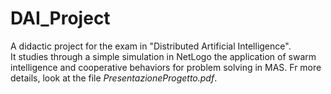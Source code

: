 # DAI_Project

A didactic project for the exam in "Distributed Artificial Intelligence".  
It studies through a simple simulation in NetLogo the application of swarm intelligence and cooperative behaviors for problem solving in MAS.
Fr more details, look at the file *PresentazioneProgetto.pdf*.  

